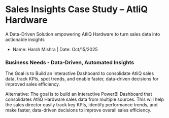 # Sales Insights Case Study – AtliQ Hardware 
A Data-Driven Solution empowering AtliQ Hardware to turn sales data into actionable insights  

- Name: Harsh Mishra | Date: Oct/15/2025


### Business Needs - Data-Driven, Automated Insights 
The Goal is to Build an Interactive Dashboard to consolidate AtliQ sales data, track KPIs, spot trends, and
enable faster, data-driven decisions for improved sales efficiency.

Alternative: The goal is to build an Interactive PowerBI Dashboard that consolidates AtliQ Hardware sales data from multiple sources. This will help the sales director
easily track key KPIs, identify performance trends, and make faster, data-driven decisions to improve overall sales efficiency.












